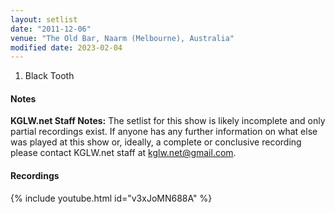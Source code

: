 ```yaml
---
layout: setlist
date: "2011-12-06"
venue: "The Old Bar, Naarm (Melbourne), Australia"
modified date: 2023-02-04
---
```


 1. Black Tooth

#### Notes

**KGLW.net Staff Notes:** The setlist for this show is likely incomplete and only partial recordings exist. If anyone has any further information on what else was played at this show or, ideally, a complete or conclusive recording please contact KGLW.net staff at kglw.net@gmail.com.


#### Recordings

{% include youtube.html id="v3xJoMN688A" %}
